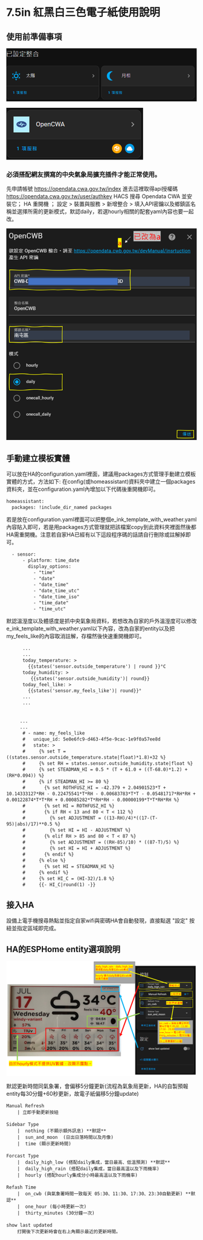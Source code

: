 # 7.5in 紅黑白三色電子紙使用說明

## 使用前準備事項

![Mosquitto_broker](/e_ink_display/image/161812.png)

![Mosquitto_broker](/e_ink_display/image/161954.png)

### 必須搭配網友撰寫的中央氣象局擴充插件才能正常使用。
先申請帳號
https://opendata.cwa.gov.tw/index
進去這裡取得api授權碼
https://opendata.cwa.gov.tw/user/authkey
HACS 搜尋 Opendata CWA 並安裝它； HA 重開機 ； 設定 > 裝置與服務  > 新增整合 > 填入API密鑰以及鄉鎮區名稱並選擇所需的更新模式，默認daily，若選hourly相關的配套yaml內容也要一起改。

![Mosquitto_broker](/e_ink_display/image/142722.png)

## 手動建立模板實體 
可以放在HA的configuration.yaml裡面，建議用packages方式管理手動建立模板實體的方式，方法如下: 在config(或homeassistant)資料夾中建立一個packages資料夾，並在configuration.yaml內增加以下代碼後重開機即可。

    homeassistant:
      packages: !include_dir_named packages

若是放在configuration.yaml裡面可以把整個e_ink_template_with_weather.yaml 內容貼入即可，若是用packages方式管理就把該檔案copy到此資料夾裡面然後都HA需重開機。注意若自家HA已經有以下這段程序碼的話請自行刪除或註解掉即可。

      - sensor:
          - platform: time_date
            display_options:
              - "time"
              - "date"
              - "date_time"
              - "date_time_utc"
              - "date_time_iso"
              - "time_date"
              - "time_utc"

默認溫溼度以及體感度是抓中央氣象局資料，若想改為自家的戶外溫溼度可以修改e_ink_template_with_weather.yaml以下內容，改為自家的entity以及把 my_feels_like的內容取消註解，存檔然後快速重開機即可。

          ...
          ...
          today_temperature: >
            {{states('sensor.outside_temperature') | round }}°C    
          today_humidity: >
             {{states('sensor.outside_humidity')| round}}
          today_feel_like: >
            {{states('sensor.my_feels_like')| round}}°          
          ...
          ...


         ...
         ...
          # - name: my_feels_like
          #   unique_id: 5e0e6fc9-d463-4f5e-9cac-1e9f0a57ee8d
          #   state: >
          #     {% set T = ((states.sensor.outside_temperature.state|float)*1.8)+32 %}
          #     {% set RH = states.sensor.outside_humidity.state|float %}
          #     {% set STEADMAN_HI = 0.5 * (T + 61.0 + ((T-68.0)*1.2) + (RH*0.094)) %}
          #     {% if STEADMAN_HI >= 80 %}
          #       {% set ROTHFUSZ_HI = -42.379 + 2.04901523*T + 10.14333127*RH - 0.22475541*T*RH - 0.00683783*T*T - 0.05481717*RH*RH + 0.00122874*T*T*RH + 0.00085282*T*RH*RH - 0.00000199*T*T*RH*RH %}
          #       {% set HI = ROTHFUSZ_HI %}
          #       {% if RH < 13 and 80 < T < 112 %}
          #         {% set ADJUSTMENT = ((13-RH)/4)*((17-(T-95)|abs)/17)**0.5 %}
          #         {% set HI = HI - ADJUSTMENT %}
          #       {% elif RH > 85 and 80 < T < 87 %}
          #         {% set ADJUSTMENT = ((RH-85)/10) * ((87-T)/5) %}
          #         {% set HI = HI + ADJUSTMENT %}
          #       {% endif %}
          #     {% else %}
          #       {% set HI = STEADMAN_HI %}
          #     {% endif %}
          #     {% set HI_C = (HI-32)/1.8 %}
          #     {{- HI_C|round(1) -}}


## 接入HA
設備上電手機搜尋熱點並指定自家wifi與密碼HA會自動發現，直接點選 "設定" 按紐並指定區域即完成。
         
## HA的ESPHome entity選項說明
![Mosquitto_broker](/e_ink_display/image/150554.png)

默認更新時間同氣象署，會偏移5分鐘更新(流程為氣象局更新，HA的自製預報entity每30分鐘+60秒更新，故電子紙偏移5分鐘update)

    Manual Refresh
        | 立即手動更新按紐
    
    Sidebar Type
        |  nothing (不顯示額外訊息) **默認**    
        |  sun_and_moon  (日出日落時間以及月像)
        |  time (顯示更新時間)
    
    Forcast Type
        |  daily_high_low (搭配daily集成，當日最高、低溫預測) **默認**
        |  daily_high_rain (搭配daily集成，當日最高溫以及下雨機率)
        |  hourly (搭配hourly集成分小時最高溫以及下雨機率)

    Refash Time
        |  on_cwb (與氣象署時間一致每天 05:30、11:30、17:30、23:30自動更新) **默認**
        |  one_hour (每小時更新一次)
        |  thirty_minutes (30分鐘一次)
        
    show last updated
        打開後下次更新時會在右上角顯示最近的更新時間。 

